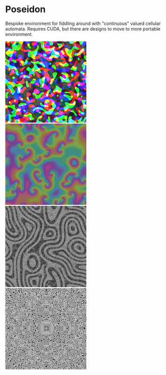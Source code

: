# Poseidon

Bespoke environment for fiddling around with "continuous" valued cellular automata. Requires CUDA, but there are designs to move to more portable environment.

<img src="images/screenshot_1.png" width="256" height="256"/>
&nbsp;&nbsp;
<img src="images/screenshot_10.png" width="256" height="256" />

<img src="images/screenshot_7.png" width="256" height="256" />
&nbsp;&nbsp;
<img src="images/screenshot_5.png" width="256" height="256" />
